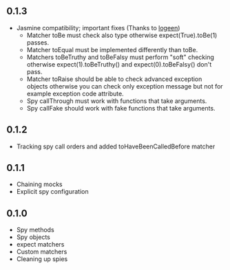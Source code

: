 0.1.3
-----
* Jasmine compatibility; important fixes (Thanks to [logeen](https://github.com/logeen))
   * Matcher toBe must check also type otherwise expect(True).toBe(1) passes.
   * Matcher toEqual must be implemented differently than toBe.
   * Matchers toBeTruthy and toBeFalsy must perform "soft" checking otherwise expect(1).toBeTruthy() and expect(0).toBeFalsy() don't pass.
   * Matcher toRaise should be able to check advanced exception objects otherwise you can check only exception message but not for example exception code attribute.
   * Spy callThrough must work with functions that take arguments.
   * Spy callFake should work with fake functions that take arguments.

0.1.2
-----
* Tracking spy call orders and added toHaveBeenCalledBefore matcher

0.1.1
------
* Chaining mocks
* Explicit spy configuration

0.1.0
-----
* Spy methods
* Spy objects
* expect matchers
* Custom matchers
* Cleaning up spies